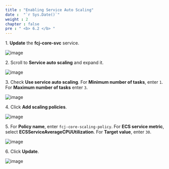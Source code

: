```yaml
---
title : "Enabling Service Auto Scaling"
date :  "`r Sys.Date()`" 
weight : 2
chapter : false
pre : " <b> 6.2 </b> "
---
```


1\. **Update** the **fcj-core-svc** service.

![image](/images/6.2/Group5.png)

2\. Scroll to **Service auto scaling** and expand it.

![image](/images/6.2/Group6.png)

3\. Check **Use service auto scaling**. For **Minimum number of tasks**, enter `1`. For **Maximum number of tasks** enter `3`.

![image](/images/6.2/Group7.png)

4\. Click **Add scaling policies**.

![image](/images/6.2/Group8.png)

5\. For **Policy name**, enter `fcj-core-scaling-policy`. For **ECS service metric**, select **ECSServiceAverageCPUUtilization**. For **Target value**, enter `30`.

![image](/images/6.2/Group9.png)

6\. Click **Update**.

![image](/images/6.2/Group10.png)


